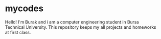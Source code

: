 # mycodes

Hello! I'm Burak and i am a computer engineering student in Bursa Technical University.
This repository keeps my all projects and homeworks at first class.
